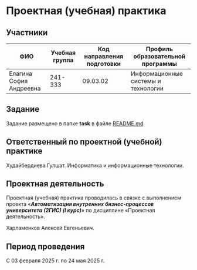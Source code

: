 # Проектная (учебная) практика

## Участники

| ФИО | Учебная группа | Код направления подготовки | Профиль образовательной программы |
|-|-|-|-|
| Елагина София Андреевна | 241-333 | 09.03.02 | Информационные системы и технологии |


## Задание

Задание размещено в папке **task** в файле [README.md](task/README.md).

## Ответственный по проектной (учебной) практике

Худайбердиева Гулшат. Информатика и информационные технологии.

## Проектная деятельность

Проектная (учебная) практика проводилась в связке с выполнением проекта «***Автоматизация внутренних бизнес-процессов университета (2ГИС) (I курс)***» по дисциплине «Проектная деятельность».

Харламенков Алексей Евгеньевич.

## Период проведения

С 03 февраля 2025 г. по 24 мая 2025 г.
